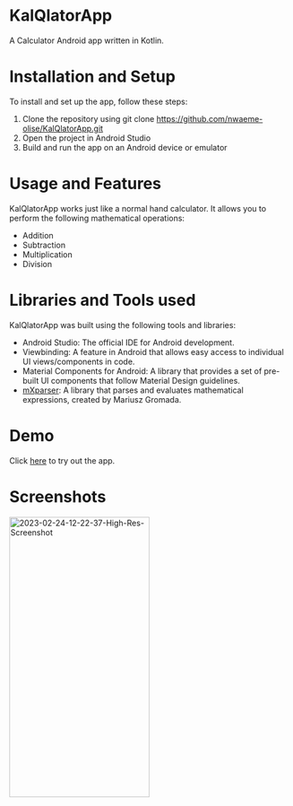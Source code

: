 # KalQlatorApp
A Calculator Android app written in Kotlin.


# Installation and Setup

To install and set up the app, follow these steps:

1. Clone the repository using git clone https://github.com/nwaeme-olise/KalQlatorApp.git
2. Open the project in Android Studio
3. Build and run the app on an Android device or emulator


# Usage and Features

KalQlatorApp works just like a normal hand calculator. It allows you to perform the following mathematical operations:

- Addition
- Subtraction
- Multiplication
- Division


# Libraries and Tools used

KalQlatorApp was built using the following tools and libraries: 

- Android Studio: The official IDE for Android development.
- Viewbinding: A feature in Android that allows easy access to individual UI views/components in code.
- Material Components for Android: A library that provides a set of pre-built UI components that follow Material Design guidelines.
- [mXparser](https://mathparser.org): A library that parses and evaluates mathematical expressions, created by Mariusz Gromada.


# Demo

Click [here](https://appetize.io/app/m4ov4krqqknsbtfko7f3vy7z5m?device=pixel4&osVersion=11.0&scale=75) to try out the app.


# Screenshots

<img src="https://i.ibb.co/W6TfxWb/2023-02-24-12-22-37-High-Res-Screenshot.png" alt="2023-02-24-12-22-37-High-Res-Screenshot" border="0" height="500" width="250">
